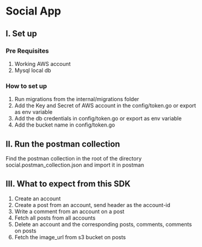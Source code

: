 # Social App

## I. Set up
### Pre Requisites
1. Working AWS account
2. Mysql local db

### How to set up
1. Run migrations from the internal/migrations folder
2. Add the Key and Secret of AWS account in the config/token.go or export as env variable
3. Add the db credentials in config/token.go or export as env variable
4. Add the bucket name in config/token.go

## II. Run the postman collection
Find the postman collection in the root of the directory social.postman_collection.json
and import it in postman

## III. What to expect from this SDK
1. Create an account
2. Create a post from an account, send header as the account-id
3. Write a comment from an account on a post
4. Fetch all posts from all accounts
5. Delete an account and the corresponding posts, comments, comments on posts
6. Fetch the image_url from s3 bucket on posts



